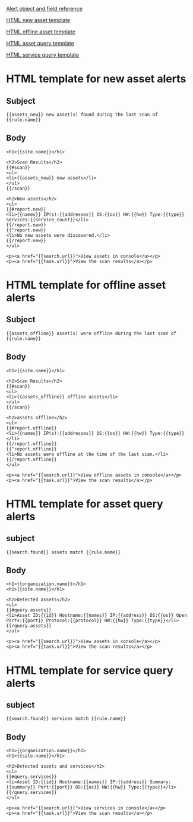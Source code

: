 [Alert object and field reference](https://www.runzero.com/docs/creating-alert-templates/#objects-and-fields-reference)

[HTML new asset template](https://github.com/TechnoSavage/runZero/blob/main/example_alert_templates.md#html-template-for-new-asset-alerts)

[HTML offline asset template](https://github.com/TechnoSavage/runZero/blob/main/example_alert_templates.md#html-template-for-offline-asset-alerts)

[HTML asset query template](https://github.com/TechnoSavage/runZero/blob/main/example_alert_templates.md#html-template-for-asset-query-alerts)

[HTML service query template](https://github.com/TechnoSavage/runZero/blob/main/example_alert_templates.md#html-template-for-service-query-alerts)


# HTML template for new asset alerts

## Subject

```
{{assets_new}} new asset(s) found during the last scan of {{rule.name}}
```

## Body

```
<h1>{{site.name}}</h1>

<h2>Scan Results</h2>
{{#scan}}
<ul>
<li>{{assets_new}} new assets</li>
</ul>
{{/scan}}

<h2>New assets</h2>
<ul>
{{#report.new}}
<li>{{names}} IP(s):{{addresses}} OS:{{os}} HW:{{hw}} Type:{{type}} Services:{{service_count}}</li>
{{/report.new}}
{{^report.new}}
<li>No new assets were discovered.</li>
{{/report.new}}
</ul>

<p><a href="{{search.url}}">View assets in console</a></p>
<p><a href="{{task.url}}">View the scan results</a></p>
```

# HTML template for offline asset alerts

## Subject

```
{{assets_offline}} asset(s) were offline during the last scan of {{rule.name}}
```

## Body

```
<h1>{{site.name}}</h1>

<h2>Scan Results</h2>
{{#scan}}
<ul>
<li>{{assets_offline}} offline assets</li>
</ul>
{{/scan}}

<h2>assets offline</h2>
<ul>
{{#report.offline}}
<li>{{names}} IP(s):{{addresses}} OS:{{os}} HW:{{hw}} Type:{{type}}</li>
{{/report.offline}}
{{^report.offline}}
<li>No assets were offline at the time of the last scan.</li>
{{/report.offline}}
</ul>

<p><a href="{{search.url}}">View offline assets in console</a></p>
<p><a href="{{task.url}}">View the scan results</a></p>
```

# HTML template for asset query alerts

## subject

```
{{search.found}} assets match {{rule.name}}
```

## Body

```
<h1>{{organization.name}}</h1>
<h1>{{site.name}}</h1>

<h2>Detected assets</h2>
<ul>
{{#query.assets}}
<li>Asset ID:{{id}} Hostname:{{names}} IP:{{address}} OS:{{os}} Open Ports:{{port}} Protocol:{{protocol}} HW:{{hw}} Type:{{type}}</li>
{{/query.assets}}
</ul>

<p><a href="{{search.url}}">View assets in console</a></p>
<p><a href="{{task.url}}">View the scan results</a></p>
```

# HTML template for service query alerts

## subject

```
{{search.found}} services match {{rule.name}}
```

## Body

```
<h1>{{organization.name}}</h1>
<h1>{{site.name}}</h1>

<h2>Detected assets and services</h2>
<ul>
{{#query.services}}
<li>Asset ID:{{id}} Hostname:{{names}} IP:{{address}} Summary:{{summary}} Port:{{port}} OS:{{os}} HW:{{hw}} Type:{{type}}</li>
{{/query.services}}
</ul>

<p><a href="{{search.url}}">View services in console</a></p>
<p><a href="{{task.url}}">View the scan results</a></p>
```

